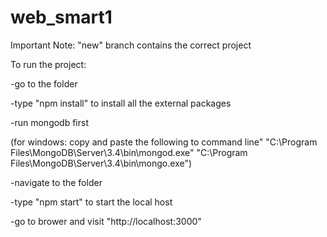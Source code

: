 # web_smart1 
Important Note: "new" branch contains the correct project

To run the project:

-go to the folder

-type "npm install" to install all the external packages 

-run mongodb first 

(for windows: 
copy and paste the following to command line"
"C:\Program Files\MongoDB\Server\3.4\bin\mongod.exe"
"C:\Program Files\MongoDB\Server\3.4\bin\mongo.exe")

-navigate to the folder

-type "npm start" to start the local host

-go to brower and visit "http://localhost:3000"

